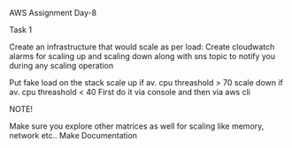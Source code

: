 AWS Assignment Day-8

Task 1

Create an infrastructure that would scale as per load:
Create cloudwatch alarms for scaling up and scaling down along with sns topic to notify you during any scaling operation


Put fake load on the stack
scale up if av. cpu threashold > 70
scale down if av. cpu threashold < 40
First do it via console and then via aws cli


NOTE!

Make sure you explore other matrices as well for scaling like memory, network etc..
Make Documentation